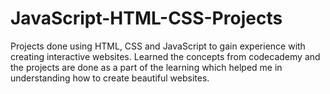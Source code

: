 # JavaScript-HTML-CSS-Projects
Projects done using HTML, CSS and JavaScript to gain experience with creating interactive websites.
Learned the concepts from codecademy and the projects are done as a part of the learning which helped me in understanding how to create beautiful websites.
